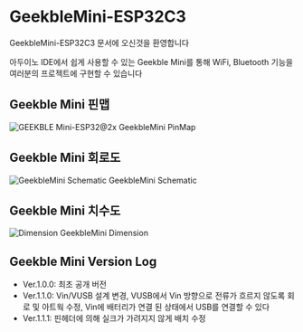 GeekbleMini-ESP32C3
=============
GeekbleMini-ESP32C3 문서에 오신것을 환영합니다

아두이노 IDE에서 쉽게 사용할 수 있는 Geekble Mini를 통해 WiFi, Bluetooth 기능을 여러분의 프로젝트에 구현할 수 있습니다

Geekble Mini 핀맵
-------------
![GEEKBLE Mini-ESP32@2x](https://github.com/user-attachments/assets/5581ed31-f434-4132-9457-1794cfa2b770)
GeekbleMini PinMap

Geekble Mini 회로도
-------------
![GeekbleMini Schematic](https://github.com/SooDragon/GeekbleMini-ESP32C3/assets/82627949/97d98bc8-8552-4cfd-b9b2-6a397f466c56)
GeekbleMini Schematic

Geekble Mini 치수도
-------------
![Dimension](https://github.com/SooDragon/GeekbleMini-ESP32C3/assets/82627949/7f9556da-58ea-45cf-b5bf-8bbe3479398c)
GeekbleMini Dimension

Geekble Mini Version Log
-------------
- Ver.1.0.0: 최초 공개 버전
- Ver.1.1.0: Vin/VUSB 설계 변경, VUSB에서 Vin 방향으로 전류가 흐르지 않도록 회로 및 아트웍 수정, Vin에 배터리가 연결 된 상태에서 USB를 연결할 수 있다
- Ver.1.1.1: 핀헤더에 의해 실크가 가려지지 않게 배치 수정
